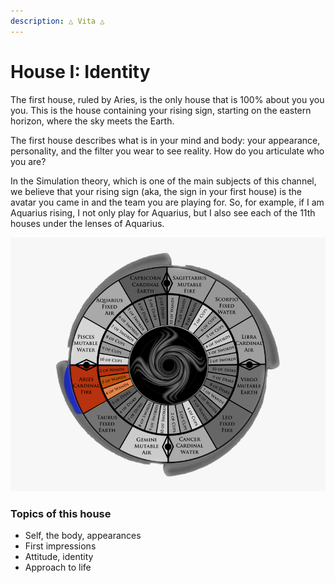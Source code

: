 ```yaml
---
description: △ Vita △
---
```


# House I: Identity

The first house, ruled by Aries, is the only house that is 100% about you you you. This is the house containing your rising sign, starting on the eastern horizon, where the sky meets the Earth.

The first house describes what is in your mind and body: your appearance, personality, and the filter you wear to see reality. How do you articulate who you are?

In the Simulation theory, which is one of the main subjects of this channel, we believe that your rising sign (aka, the sign in your first house) is the avatar you came in and the team you are playing for. So, for example, if I am Aquarius rising, I not only play for Aquarius, but I also see each of the 11th houses under the lenses of Aquarius.

![](../../../.gitbook/assets/aries.png)

### Topics of this house

* Self, the body, appearances
* First impressions
* Attitude, identity
* Approach to life



